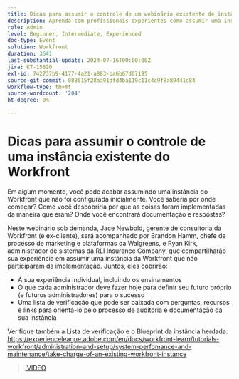 ```yaml
---
title: Dicas para assumir o controle de um webinário existente de instância do Workfront
description: Aprenda com profissionais experientes como assumir uma instância do Workfront. Obtenha insights sobre auditoria, documentação e configuração para o sucesso futuro com nossa lista de verificação baixável em nosso webinário sob demanda.
role: Admin
level: Beginner, Intermediate, Experienced
doc-type: Event
solution: Workfront
duration: 3641
last-substantial-update: 2024-07-16T00:00:00Z
jira: KT-15820
exl-id: 742737b9-4177-4a21-a883-ba6b67d67195
source-git-commit: 088615f28aa91dfd4ba119c11c4c9f8a89441d84
workflow-type: tm+mt
source-wordcount: '204'
ht-degree: 0%

---
```


# Dicas para assumir o controle de uma instância existente do Workfront

Em algum momento, você pode acabar assumindo uma instância do Workfront que não foi configurada inicialmente. Você saberia por onde começar? Como você descobriria por que as coisas foram implementadas da maneira que eram? Onde você encontrará documentação e respostas?

Neste webinário sob demanda, Jace Newbold, gerente de consultoria da Workfront (e ex-cliente), será acompanhado por Brandon Hamm, chefe de processo de marketing e plataformas da Walgreens, e Ryan Kirk, administrador de sistemas da RLI Insurance Company, que compartilharão sua experiência em assumir uma instância da Workfront que não participaram da implementação. Juntos, eles cobrirão:

* A sua experiência individual, incluindo os ensinamentos
* O que cada administrador deve fazer hoje para definir seu futuro próprio (e futuros administradores) para o sucesso
* Uma lista de verificação que pode ser baixada com perguntas, recursos e links para orientá-lo pelo processo de auditoria e documentação da sua instância

Verifique também a Lista de verificação e o Blueprint da instância herdada: https://experienceleague.adobe.com/en/docs/workfront-learn/tutorials-workfront/administration-and-setup/system-perfomance-and-maintenance/take-charge-of-an-existing-workfront-instance

>[!VIDEO](https://video.tv.adobe.com/v/3431014/?learn=on)
